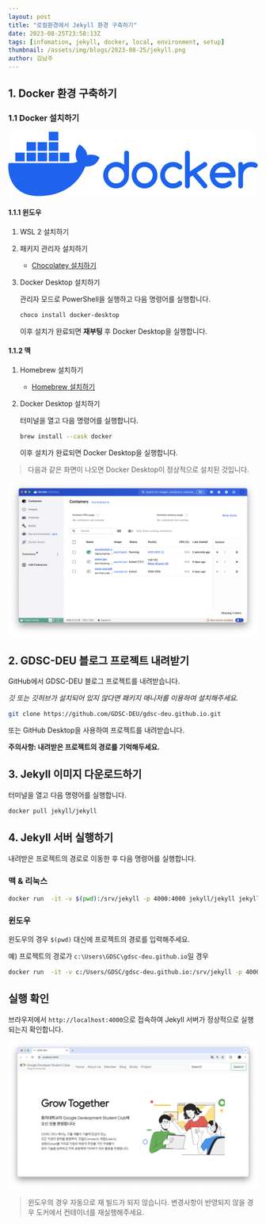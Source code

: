 ```yaml
---
layout: post
title: "로컬환경에서 Jekyll 환경 구축하기"
date: 2023-08-25T23:58:13Z
tags: [infomation, jekyll, docker, local, environment, setup]
thumbnail: /assets/img/blogs/2023-08-25/jekyll.png
author: 김남주
---
```


## 1. Docker 환경 구축하기

### 1.1 Docker 설치하기

![Docker Logo](/assets/img/blogs/2023-08-25/docker-logo.svg)

#### 1.1.1 윈도우

1. WSL 2 설치하기
2. 패키지 관리자 설치하기

   - [Chocolatey 설치하기](https://chocolatey.org/install)

3. Docker Desktop 설치하기

   관리자 모드로 PowerShell을 실행하고 다음 명령어를 실행합니다.

   ```powershell
   choco install docker-desktop
   ```

   이후 설치가 완료되면 **재부팅** 후 Docker Desktop을 실행합니다.

#### 1.1.2 맥

1. Homebrew 설치하기

   - [Homebrew 설치하기](https://brew.sh/)

2. Docker Desktop 설치하기

   터미널을 열고 다음 명령어를 실행합니다.

   ```zsh
   brew install --cask docker
   ```

   이후 설치가 완료되면 Docker Desktop을 실행합니다.

> 다음과 같은 화면이 나오면 Docker Desktop이 정상적으로 설치된 것입니다.

![Docker Desktop](/assets/img/blogs/2023-08-25/docker-image.png)

## 2. GDSC-DEU 블로그 프로젝트 내려받기

GitHub에서 GDSC-DEU 블로그 프로젝트를 내려받습니다.

_깃 또는 깃허브가 설치되어 있지 않다면 패키지 매니저를 이용하여 설치해주세요._

```bash
git clone https://github.com/GDSC-DEU/gdsc-deu.github.io.git
```

또는 GitHub Desktop을 사용하여 프로젝트를 내려받습니다.

**주의사항: 내려받은 프로젝트의 경로를 기억해두세요.**

## 3. Jekyll 이미지 다운로드하기

터미널을 열고 다음 명령어를 실행합니다.

```bash
docker pull jekyll/jekyll
```

## 4. Jekyll 서버 실행하기

내려받은 프로젝트의 경로로 이동한 후 다음 명령어를 실행합니다.

### 맥 & 리눅스

```bash
docker run  -it -v $(pwd):/srv/jekyll -p 4000:4000 jekyll/jekyll jekyll serve
```

### 윈도우

윈도우의 경우 `$(pwd)` 대신에 프로젝트의 경로를 입력해주세요.

예) 프로젝트의 경로가 `c:\Users\GDSC\gdsc-deu.github.io`일 경우

```bash
docker run  -it -v c:/Users/GDSC/gdsc-deu.github.io:/srv/jekyll -p 4000:4000 jekyll/jekyll jekyll serve
```

## 실행 확인

브라우저에서 `http://localhost:4000`으로 접속하여 Jekyll 서버가 정상적으로 실행되는지 확인합니다.

![web-site](/assets/img/blogs/2023-08-25/web-site.png)

> 윈도우의 경우 자동으로 재 빌드가 되지 않습니다. 변경사항이 반영되지 않을 경우 도커에서 컨테이너를 재실행해주세요.
